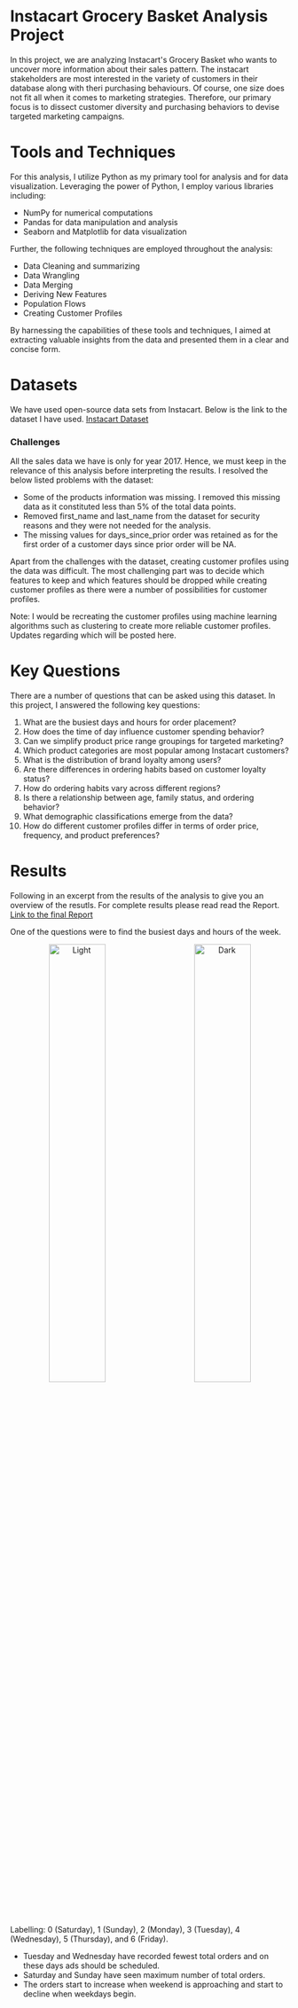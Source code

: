 # Instacart Grocery Basket Analysis Project
In this project, we are analyzing Instacart's Grocery Basket who wants to uncover more information about their sales pattern. The instacart stakeholders are most interested in the variety of customers in their database along with theri purchasing behaviours. Of course, one size does not fit all when it comes to marketing strategies. Therefore, our primary focus is to dissect customer diversity and purchasing behaviors to devise targeted marketing campaigns.

# Tools and Techniques
For this analysis, I utilize Python as my primary tool for analysis and for data visualization. Leveraging the power of Python, I employ various libraries including:
* NumPy for numerical computations
* Pandas for data manipulation and analysis
* Seaborn and Matplotlib for data visualization

Further, the following techniques are employed throughout the analysis:
* Data Cleaning and summarizing
* Data Wrangling
* Data Merging
* Deriving New Features
* Population Flows
* Creating Customer Profiles

By harnessing the capabilities of these tools and techniques, I aimed at extracting valuable insights from the data and presented them in a clear and concise form. 

# Datasets 
We have used open-source data sets from Instacart. Below is the link to the dataset I have used.
[Instacart Dataset](https://gist.github.com/jeremystan/c3b39d947d9b88b3ccff3147dbcf6c6b)

### Challenges
All the sales data we have is only for year 2017. Hence, we must keep in the relevance of this analysis before interpreting the results. I resolved the below listed problems with the dataset:
* Some of the products information was missing. I removed this missing data as it constituted less than 5% of the total data points.
* Removed first_name and last_name from the dataset for security reasons and they were not needed for the analysis.
* The missing values for days_since_prior order was retained as for the first order of a customer days since prior order will be NA.

Apart from the challenges with the dataset, creating customer profiles using the data was difficult. The most challenging part was to decide which features to keep and which features should be dropped while creating customer profiles as there were a number of possibilities for customer profiles. 

Note: I would be recreating the customer profiles using machine learning algorithms such as clustering to create more reliable customer profiles. Updates regarding which will be posted here.


# Key Questions
There are a number of questions that can be asked using this dataset. In this project, I answered the following key questions:

1. What are the busiest days and hours for order placement?
2. How does the time of day influence customer spending behavior?
3. Can we simplify product price range groupings for targeted marketing?
4. Which product categories are most popular among Instacart customers?
5. What is the distribution of brand loyalty among users?
6. Are there differences in ordering habits based on customer loyalty status?
7. How do ordering habits vary across different regions?
8. Is there a relationship between age, family status, and ordering behavior?
9. What demographic classifications emerge from the data?
10. How do different customer profiles differ in terms of order price, frequency, and product preferences?


# Results
Following in an excerpt from the results of the analysis to give you an overview of the resutls. For complete results please read read the Report. [Link to the final Report](https://github.com/b-N-I-R-A-V/Instacart_Basket_Analysis/commit/f10d4b9d9eb6ec4d7dd1d17135068f5238ecc2b8)

One of the questions were to find the busiest days and hours of the week. 

<p align="center">
  <img alt="Light" src="https://github.com/b-N-I-R-A-V/Instacart_Basket_Analysis/assets/153047871/f21610e5-d4b0-4c1b-b244-fd367169ddff" width="45%">
&nbsp; &nbsp; &nbsp; &nbsp;
  <img alt="Dark" src="https://github.com/b-N-I-R-A-V/Instacart_Basket_Analysis/assets/153047871/cbf6ec0e-a30e-4fe0-b663-8f23b7f43b5b" width="45%">
</p>
Labelling: 0 (Saturday), 1 (Sunday), 2 (Monday), 3 (Tuesday), 4 (Wednesday), 5 (Thursday), and 6 (Friday).

* Tuesday and Wednesday have recorded fewest total orders and on these days ads should be scheduled.
* Saturday and Sunday have seen maximum number of total orders.
* The orders start to increase when weekend is approaching and start to decline when weekdays begin.
